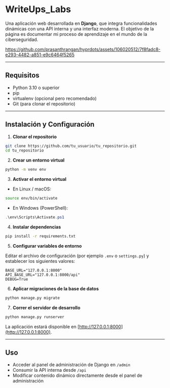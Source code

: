 # WriteUps_Labs

Una aplicación web desarrollada en **Django**, que integra funcionalidades dinámicas con una API interna y una interfaz moderna. El objetivo de la página es documentar mi proceso de aprendizaje en el mundo de la ciberseguridad.

<https://github.com/prasanthrangan/hyprdots/assets/106020512/7f8fadc8-e293-4482-a851-e9c6464f5265>


---

## Requisitos

- Python 3.10 o superior
- pip
- virtualenv (opcional pero recomendado)
- Git (para clonar el repositorio)

---

## Instalación y Configuración

1. **Clonar el repositorio**

```bash
git clone https://github.com/tu_usuario/tu_repositorio.git
cd tu_repositorio
```

2. **Crear un entorno virtual**

```bash
python -m venv env
```

3. **Activar el entorno virtual**

- En Linux / macOS:

```bash
source env/bin/activate
```

- En Windows (PowerShell):

```powershell
.\env\Scripts\Activate.ps1
```

4. **Instalar dependencias**

```bash
pip install -r requirements.txt
```

5. **Configurar variables de entorno**

Editar el archivo de configuración (por ejemplo `.env` o `settings.py`) y establecer los siguientes valores:

```env
BASE_URL="127.0.0.1:8000"
API_BASE_URL="127.0.0.1:8000/api"
DEBUG=True
```

6. **Aplicar migraciones de la base de datos**

```bash
python manage.py migrate
```

7. **Correr el servidor de desarrollo**

```bash
python manage.py runserver
```

La aplicación estará disponible en [http://127.0.0.1:8000](http://127.0.0.1:8000).

---

## Uso

- Acceder al panel de administración de Django en `/admin`  
- Consumir la API interna desde `/api`  
- Modificar contenido dinámico directamente desde el panel de administración

